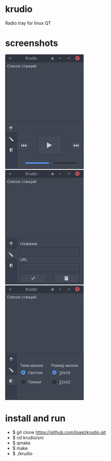 # krudio
Radio tray for linux QT

# screenshots
![Screenshot](screenshots/play.png)
![Screenshot](screenshots/add.png)
![Screenshot](screenshots/theme.png)

# install and run
- $ git clone https://github.com/loast/krudio.git
- $ cd krudio/src
- $ qmake
- $ make
- $ ./krudio
 
